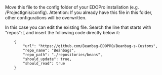 Move this file to the config folder of your EDOPro installation (e.g. /ProjectIgnis/config). Attention: If you already have this file in this folder, other configurations will be overwritten.

In this case you can edit the existing file. Search the line that starts with "repos": [ and insert the following code directly below it:

		{
			"url": "https://github.com/Beanbag-EDOPRO/Beanbag-s-Customs",
			"repo_name": "Beanbags",
			"repo_path": "./repositories/beans",
			"should_update": true,
			"should_read": true
		}
